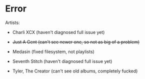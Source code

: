 # Error

Artists:

* Charli XCX (haven't diagnosed full issue yet)

* ~~Just A Gent (can't see newer one, so not as big of a problem)~~

* Medasin (fixed filesystem, not playlists)

* Seventh Stitch (haven't diagnosed full issue yet)

* Tyler, The Creator (can't see old albums, completely fucked)
